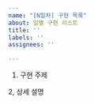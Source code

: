 ```yaml
---
name: "[N일차] 구현 목록"
about: 일별 구현 리스트
title: ''
labels: ''
assignees: ''

---
```


1. 구현 주제

2, 상세 설명
